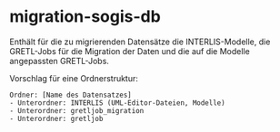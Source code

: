 # migration-sogis-db

Enthält für die zu migrierenden Datensätze die INTERLIS-Modelle, die GRETL-Jobs für die Migration der Daten und die auf die Modelle angepassten GRETL-Jobs.

Vorschlag für eine Ordnerstruktur:
```
Ordner: [Name des Datensatzes]
- Unterordner: INTERLIS (UML-Editor-Dateien, Modelle)
- Unterordner: gretljob_migration
- Unterordner: gretljob
```

